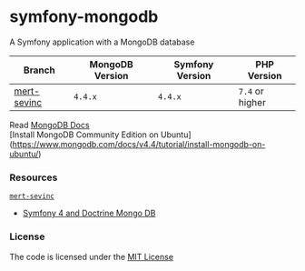 # symfony-mongodb
A Symfony application with a MongoDB database

| Branch                     | MongoDB Version | Symfony Version | PHP Version     |
|----------------------------|-----------------|-----------------|-----------------|
| [mert-sevinc][mert-sevinc] | `4.4.x`         | `4.4.x`         | `7.4` or higher |


Read [MongoDB Docs](https://www.mongodb.com/docs/)  
[Install MongoDB Community Edition on Ubuntu] (https://www.mongodb.com/docs/v4.4/tutorial/install-mongodb-on-ubuntu/)

### Resources  
[`mert-sevinc`][mert-sevinc]  
- [Symfony 4 and Doctrine Mongo DB](https://medium.com/@ahmetmertsevinc/symfony-4-and-doctrine-mongo-db-c9ac0f02f742)


### License
The code is licensed under the [MIT License][license]


[mert-sevinc]: https://github.com/habibun/symfony-mongodb/tree/mert-sevinc
[license]: https://github.com/habibun/symfony-mongodb/blob/main/LICENSE
